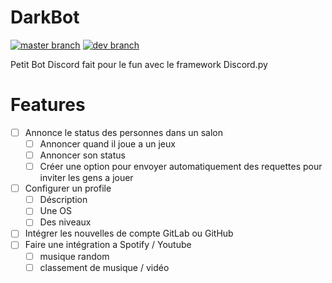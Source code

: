 # DarkBot
[![master branch](https://gitlab.com/DarkOnion0/darkbot/badges/master/pipeline.svg "GitLab pipeline master")](https://gitlab.com/DarkOnion0/darkbot/-/pipelines/latest)
[![dev branch](https://gitlab.com/DarkOnion0/darkbot/badges/dev/pipeline.svg "GitLab pipeline dev")](https://gitlab.com/DarkOnion0/darkbot/-/pipelines/latest)  

Petit Bot Discord fait pour le fun avec le framework Discord.py

# Features
- [ ] Annonce le status des personnes dans un salon
	- [ ] Annoncer quand il joue a un jeux
	- [ ] Annoncer son status
	- [ ] Créer une option pour envoyer automatiquement des requettes pour inviter les gens a jouer
- [ ] Configurer un profile
	- [ ] Déscription
	- [ ] Une OS
	- [ ] Des niveaux
- [ ] Intégrer les nouvelles de compte GitLab ou GitHub
- [ ] Faire une intégration a Spotify / Youtube
	- [ ] musique random
	- [ ] classement de musique / vidéo
